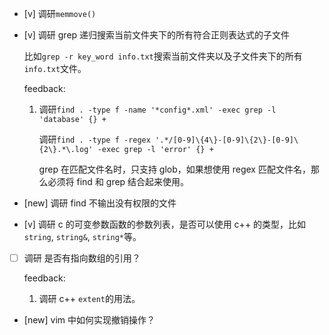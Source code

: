 * [v] 调研`memmove()`

* [v] 调研 grep 递归搜索当前文件夹下的所有符合正则表达式的子文件

    比如`grep -r key_word info.txt`搜索当前文件夹以及子文件夹下的所有`info.txt`文件。

    feedback:

    1. 调研`find . -type f -name '*config*.xml' -exec grep -l 'database' {} +`

        调研`find . -type f -regex '.*/[0-9]\{4\}-[0-9]\{2\}-[0-9]\{2\}.*\.log' -exec grep -l 'error' {} +`

        grep 在匹配文件名时，只支持 glob，如果想使用 regex 匹配文件名，那么必须将 find 和 grep 结合起来使用。

* [new] 调研 find 不输出没有权限的文件

* [v] 调研 c 的可变参数函数的参数列表，是否可以使用 c++ 的类型，比如`string`, `string&`, `string*`等。

* [ ] 调研 是否有指向数组的引用？

    feedback:

    1. 调研 c++ `extent`的用法。

* [new] vim 中如何实现撤销操作？